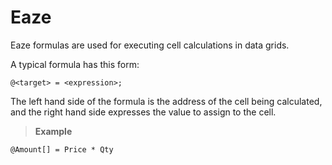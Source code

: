 
# Eaze

Eaze formulas are used for executing cell calculations in data grids.

A typical formula has this form: 

``@<target> = <expression>;``

The left hand side of the formula is the address of the cell being calculated, and the right hand side expresses the value to assign to the cell.



>**Example** 
````
@Amount[] = Price * Qty
````
